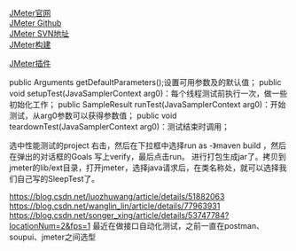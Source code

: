 [JMeter官网](https://jmeter.apache.org/)  
[JMeter Github](https://github.com/apache/jmeter)  
[JMeter SVN地址](https://svn.apache.org/repos/asf/jmeter/trunk/)  
[JMeter构建](https://jmeter.apache.org/building.html)  

[JMeter插件](https://jmeter-plugins.org/?search=jpgc-json)  




public Arguments getDefaultParameters();设置可用参数及的默认值；
public void setupTest(JavaSamplerContext arg0)：每个线程测试前执行一次，做一些初始化工作；
public SampleResult runTest(JavaSamplerContext arg0)：开始测试，从arg0参数可以获得参数值；
public void teardownTest(JavaSamplerContext arg0)：测试结束时调用；


选中性能测试的project 右击，然后在下拉框中选择run as -》maven build ，然后在弹出的对话框的Goals 写上verify，最后点击run。 
进行打包生成jar了。拷贝到jmeter的lib/ext目录，打开jmeter，选择java请求后，在类名称处，就可以选择我们自己写的SleepTest了。


https://blog.csdn.net/luozhuwang/article/details/51882063
https://blog.csdn.net/wanglin_lin/article/details/77963931
https://blog.csdn.net/songer_xing/article/details/53747784?locationNum=2&fps=1
最近在做接口自动化测试，之前一直在postman、soupui、jmeter之间选型

